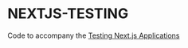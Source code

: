 # NEXTJS-TESTING

Code to accompany the [Testing Next.js Applications](https://www.udemy.com/course/nextjs-testing/?couponCode=TEST-NEXTJS-GITHUB) 

